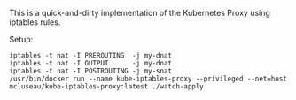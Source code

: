 
This is a quick-and-dirty implementation of the Kubernetes Proxy using iptables rules.

Setup:

    iptables -t nat -I PREROUTING  -j my-dnat
    iptables -t nat -I OUTPUT      -j my-dnat
    iptables -t nat -I POSTROUTING -j my-snat
    /usr/bin/docker run --name kube-iptables-proxy --privileged --net=host mcluseau/kube-iptables-proxy:latest ./watch-apply

